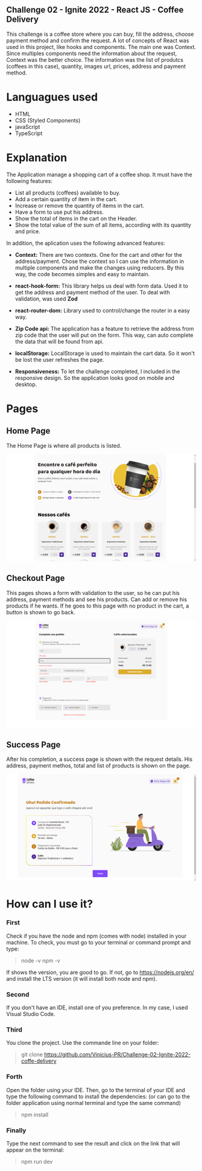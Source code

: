 ## Challenge 02 - Ignite 2022 - React JS - Coffee Delivery

This challenge is a coffee store where you can buy, fill the address, choose payment method and confirm the request.
A lot of concepts of React was used in this project, like hooks and components. The main one was Context. Since multiples components need the information about the request, Context was the better choice. The information was the list of produtcs (coffees in this case), quantity, images url, prices, address and payment method.

# Languagues used

* HTML
* CSS (Styled Components)
* javaScript
* TypeScript

# Explanation

The Application manage a shopping cart of a coffee shop. It must have the following features:
* List all products (coffees) available to buy.
* Add a certain quantity of item in the cart.
* Increase or remove the quantity of items in the cart.
* Have a form to use put his address.
* Show the total of items in the cart on the Header.
* Show the total value of the sum of all items, according with its quantity and price.

In addition, the aplication uses the following advanced features:

* **Context:** There are two contexts. One for the cart and other for the address/payment. Chose the context so I can use the information in multiple components and make the changes using reducers. By this way, the code becomes simples and easy to maintain.

* **react-hook-form:** This library helps us deal with form data. Used it to get the address and payment method of the user. To deal with validation, was used **Zod**

* **react-router-dom:** Library used to control/change the router in a easy way.

* **Zip Code api:** The application has a feature to retrieve the address from zip  code that the user will put on the form. This way, can auto complete the data that will be found from api.

* **localStorage:** LocalStorage is used to maintain the cart data. So it won't be lost the user refreshes the page.

* **Responsiveness:** To let the challenge completed, I included in the responsive design. So the application looks good on mobile and desktop.

# Pages
## Home Page

The Home Page is where all products is listed.

![Home Page](screenshots/HomePage.png)

## Checkout Page

This pages shows a form with validation to the user, so he can put his address, payment methods and see his products. Can add or remove his products if he wants. If he goes to this page with no product in the cart, a button is shown to go back.

![Checkout Page](screenshots/CheckoutPage.png)

## Success Page

After his completion, a success page is shown with the request details. His address, payment methos, total and list of products is shown on the page.

![Success Page](screenshots/SuccessPage.png)

# How can I use it?

### First
Check if you have the node and npm (comes with node) installed in your machine. To check, you must go to your terminal or command prompt and type:
> node -v
> npm -v

If shows the version, you are good to go. If not, go to https://nodejs.org/en/ and install the LTS version (it will install both node and npm).

### Second

If you don't have an IDE, install one of you preference. In my case, I used Visual Studio Code.

### Third

You clone the project. Use the commande line on your folder:
 > git clone https://github.com/Vinicius-PR/Challenge-02-Ignite-2022-coffe-delivery
 
 ### Forth
 
Open the folder using your IDE. Then, go to the terminal of your IDE and type the following command to install the dependencies: (or can go to the folder application using normal terminal and type the same command)
 > npm install
 
 ### Finally
 
Type the next command to see the result and click on the link that will appear on the terminal:
 > npm run dev

